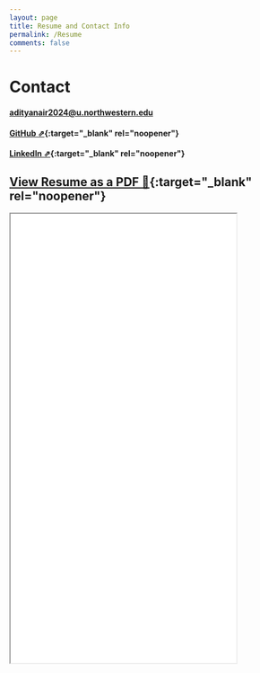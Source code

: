 ```yaml
---
layout: page
title: Resume and Contact Info
permalink: /Resume
comments: false
---
```


# Contact

#### [adityanair2024@u.northwestern.edu](adityanair2024@u.northwestern.edu)

#### [GitHub ⇗](https://github.com/gogiputtar){:target="_blank" rel="noopener"}

#### [LinkedIn ⇗](https://www.linkedin.com/in/aditya-nair-33b166203/){:target="_blank" rel="noopener"}

## [View Resume as a PDF 📄](Resume_AdityaNair_Mar2025_Behavior.pdf){:target="_blank" rel="noopener"}

<iframe src="_pages/Resume_AdityaNair_Mar2025_Behavior.pdf" width="80%" height="800">
</iframe>

